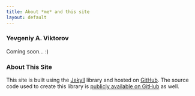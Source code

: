```yaml
---
title: About *me* and this site
layout: default
---
```


### Yevgeniy A. Viktorov

Coming soon... :)

### About This Site

This site is built using the [Jekyll](http://github.com/mojombo/jekyll) library and hosted on [GitHub](http://github.com/). The source code used to create this library is [publicly available on GitHub](http://github.com/yviktorov/yviktorov.github.com) as well.

